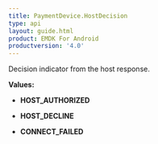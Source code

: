 ```yaml
---
title: PaymentDevice.HostDecision
type: api
layout: guide.html
product: EMDK For Android
productversion: '4.0'
---
```



Decision indicator from the host response.

**Values:**

* **HOST_AUTHORIZED**

* **HOST_DECLINE**

* **CONNECT_FAILED**









